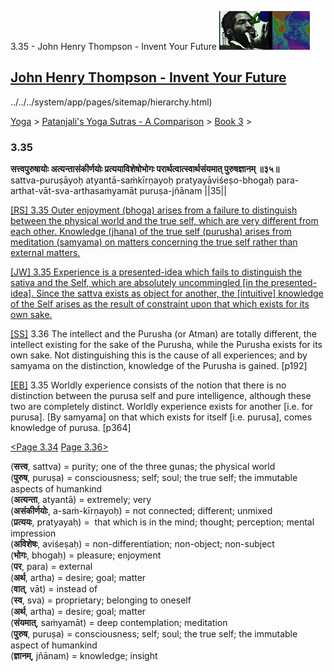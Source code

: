 3.35 - John Henry Thompson - Invent Your Future [![John Henry Thompson - Invent Your Future](../../../_/rsrc/1329567069254/config/customLogo.gif-revision=6.png)](../../../index.html)

[John Henry Thompson - Invent Your Future](../../../index.html)
---------------------------------------------------------------

../../../system/app/pages/sitemap/hierarchy.html)
    

[Yoga](../../../yoga.html)‎ > ‎[Patanjali's Yoga Sutras - A Comparison](../../patanjani.html)‎ > ‎[Book 3](../book-3.html)‎ > ‎

### 3.35

**सत्त्वपुरुषायोः अत्यन्तासंकीर्णयोः प्रत्ययाविशेषोभोगः परार्थत्वात्स्वार्थसंयमात् पुरुषज्ञानम् ॥३५॥**  
sattva-puruṣāyoḥ atyantā-saṁkīrṇayoḥ pratyayāviśeṣo-bhogaḥ para-arthat-vāt-sva-arthasaṁyamāt puruṣa-jñānam ||35||  
  
  
[\[RS\] 3.35 Outer enjoyment (bhoga) arises from a failure to distinguish between the physical world and the true self, which are very different from each other. Knowledge (jhana) of the true self (purusha) arises from meditation (samyama) on matters concerning the true self rather than external matters.](http://www.ashtangayoga.info/philosophy/yoga-sutra-patanjali/chapter-3/item/sattva-purushayoh-atyanta-sankirnayoh-pratyayavishesho/)  
  
[\[JW\] 3.35 Experience is a presented-idea which fails to distinguish the sativa and the Self, which are absolutely uncommingled \[in the presented-idea\]. Since the sattva exists as object for another, the \[intuitive\] knowledge of the Self arises as the result of constraint upon that which exists for its own sake.](http://books.google.com/books?id=YzFImjtOxUwC&pg=PA262&ci=180%2C761%2C747%2C164&source=bookclip)  
  
[\[SS\]](http://www.amazon.com/Yoga-Sutras-Patanjali-Commentary-Satchidananda/dp/0932040381) 3.36 The intellect and the Purusha (or Atman) are totally different, the intellect existing for the sake of the Purusha, while the Purusha exists for its own sake. Not distinguishing this is the cause of all experiences; and by samyama on the distinction, knowledge of the Purusha is gained. \[p192\]  
  
[\[EB\]](http://www.amazon.com/Yoga-Sutras-Patanjali-Translation-Commentary/dp/0865477361/ref=sr_1_1?ie=UTF8&s=books&qid=1250508322&sr=1-1) 3.35 Worldly experience consists of the notion that there is no distinction between the purusa self and pure intelligence, although these two are completely distinct. Worldly experience exists for another \[i.e. for purusa\]. \[By samyama\] on that which exists for itself \[i.e. purusa\], comes knowledge of purusa. \[p364\]  
  
  
[<Page 3.34](334.html)  [Page 3.36>](336.html)  

(**सत्त्व**, sattva) = purity; one of the three gunas; the physical world  
(**पुरुष**, puruṣa) = consciousness; self; soul; the true self; the immutable aspects of humankind  
(**अत्यन्ता**, atyantā) = extremely; very  
(**असंकीर्णयोः**, a-saṁ-kīrṇayoḥ) = not connected; different; unmixed  
(**प्रत्ययः**, pratyayaḥ) =  that which is in the mind; thought; perception; mental impression  
(**अविशेषः**, aviśeṣaḥ) = non-differentiation; non-object; non-subject  
(**भोगः**, bhogaḥ) = pleasure; enjoyment  
(**पर**, para) = external  
(**अर्थ**, artha) = desire; goal; matter  
(**वात्**, vāt) = instead of  
(**स्व**, sva) = proprietary; belonging to oneself  
(**अर्थ**, artha) = desire; goal; matter  
(**संयमात्**, saṁyamāt) = deep contemplation; meditation  
(**पुरुष**, puruṣa) = consciousness; self; soul; the true self; the immutable aspect of humankind  
(**ज्ञानम्**, jñānam) = knowledge; insight  

